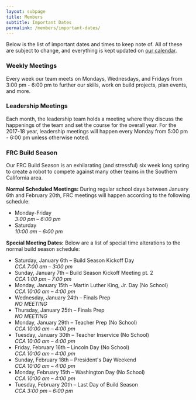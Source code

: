 ```yaml
---
layout: subpage
title: Members
subtitle: Important Dates
permalink: /members/important-dates/
---
```


Below is the list of important dates and times to keep note of. All of these are subject to change, and everything is kept updated on [our calendar](/members/calendar/).

### Weekly Meetings

Every week our team meets on Mondays, Wednesdays, and Fridays from 3:00 pm - 6:00 pm to further our skills, work on build projects, plan events, and more.

### Leadership Meetings

Each month, the leadership team holds a meeting where they discuss the happenings of the team and set the course for the overall year. For the 2017-18 year, leadership meetings will happen every Monday from 5:00 pm - 6:00 pm unless otherwise noted.

<!--
**Self-Nominations Open:** May 2nd, 2016  
**Self-Nominations Close:** May 13th, 2016  
**Election Day:** May 20th, 2016
-->

### FRC Build Season

Our FRC Build Season is an exhilarating (and stressful) six week long spring to create a robot to compete against many other teams in the Southern California area.

**Normal Scheduled Meetings:** During regular school days between January 6th and February 20th, FRC meetings will happen according to the following schedule:

+ Monday-Friday  
*3:00 pm – 6:00 pm*
+ Saturday  
*10:00 am – 6:00 pm*

**Special Meeting Dates:** Below are a list of special time alterations to the normal build season schedule:

+ Saturday, January 6th – Build Season Kickoff Day  
*CCA 7:00 am – 3:00 pm*  
+ Sunday, January 7th – Build Season Kickoff Meeting pt. 2  
*CCA 1:00 pm – 7:00 pm*  
+ Monday, January 15th – Martin Luther King, Jr. Day (No School)  
*CCA 10:00 am – 4:00 pm*  
+ Wednesday, January 24th – Finals Prep  
*NO MEETING*  
+ Thursday, January 25th – Finals Prep  
*NO MEETING*  
+ Monday, January 29th – Teacher Prep (No School)  
*CCA 10:00 am – 4:00 pm*  
+ Tuesday, January 30th – Teacher Inservice (No School)  
*CCA 10:00 am – 4:00 pm*  
+ Friday, February 16th – Lincoln Day (No School)  
*CCA 10:00 am – 4:00 pm*  
+ Sunday, February 18th – President's Day Weekend  
*CCA 10:00 am – 4:00 pm*  
+ Monday, February 15th – Washington Day (No School)  
*CCA 10:00 am – 4:00 pm*  
+ Tuesday, February 20th – Last Day of Build Season  
*CCA 3:00 pm – 6:00 pm*  
